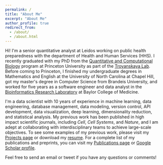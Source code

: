 ```yaml
---
permalink: /
title: "About Me"
excerpt: "About Me"
author_profile: true
redirect_from: 
  - /about/
  - /about.html
---
```


Hi! I'm a senior quantitative analyst at Leidos working on public health preparedness with the department of Health and Human Services (HHS). I recently graduated with my PhD from the [Quantitative and Computational Biology](https://lsi.princeton.edu/qcbgraduate) program at Princeton University as part of the [Troyanskaya Lab](https://function.princeton.edu/). Before coming to Princeton, I finished my undergraduate degrees in Mathematics and English at the University of North Carolina at Chapel Hill, got my master's degree in Computer Science from Brandeis University, and worked for five years as a software engineer and data analyst in the [Bioinformatics Research Laboratory](http://genboree.org/site/bioinformatics_research_laboratory) at Baylor College of Medicine. 

I'm a data scientist with 10 years of experience in machine learning, data engineering, database management, data modeling, version control, API development, data visualization, deep learning, dimensionality reduction, and statistical analysis. My previous work has been published in high impact scientific journals, including *Cell*, *Cell Systems*, and *Nature*, and I am adept at collaborating with interdisciplinary teams to achieve large-scale objectives. To see some examples of my previous work, please visit my [Projects page](https://williamthistle.github.io/projects/) or download my [resume](https://williamthistle.github.io/files/Thistlethwaite_William_Resume.pdf). For a complete list of my publications and preprints, you can visit my [Publications page](https://williamthistle.github.io/publications/) or [Google Scholar profile](https://scholar.google.com/citations?user=7cG7u7UAAAAJ&hl=en).

Feel free to send an email or tweet if you have any questions or comments!
